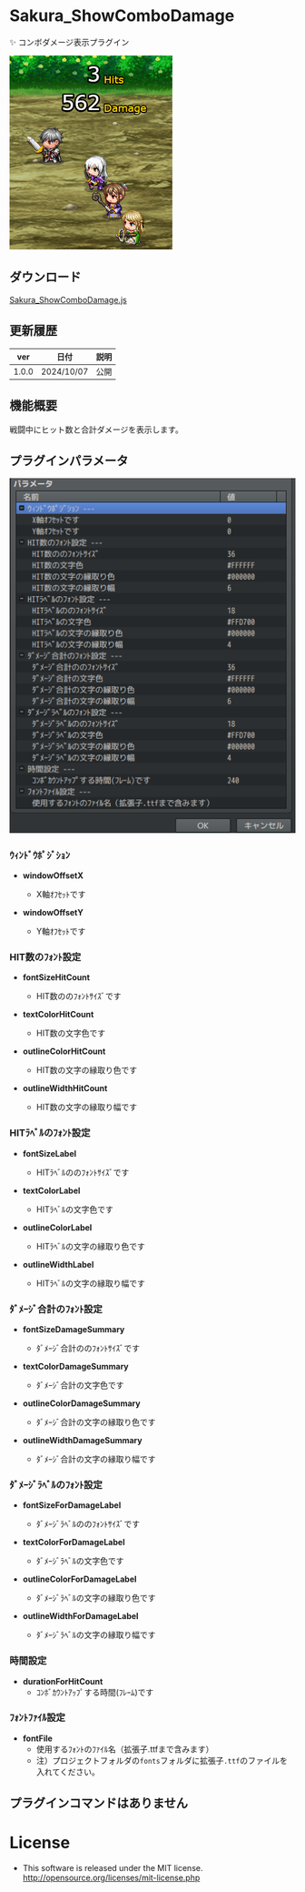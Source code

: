# Sakura_ShowComboDamage
✨ コンボダメージ表示プラグイン

![alt text](images/image.png)

## ダウンロード
[Sakura_ShowComboDamage.js](https://raw.githubusercontent.com/Sakurano6130/SakuraPlugins/main/Sakura_ShowComboDamage/Sakura_ShowComboDamage.js)

## 更新履歴
| ver   | 日付       | 説明 |
| ----- | ---------- | ---- |
| 1.0.0 | 2024/10/07 | 公開 |


## 機能概要

戦闘中にヒット数と合計ダメージを表示します。

## プラグインパラメータ

![alt text](images/image-3.png)

### ｳｨﾝﾄﾞｳﾎﾟｼﾞｼｮﾝ

- **windowOffsetX** 
  - X軸ｵﾌｾｯﾄです

- **windowOffsetY** 
  - Y軸ｵﾌｾｯﾄです

### HIT数のﾌｫﾝﾄ設定

- **fontSizeHitCount** 
  - HIT数ののﾌｫﾝﾄｻｲｽﾞです

- **textColorHitCount** 
  - HIT数の文字色です

- **outlineColorHitCount** 
  - HIT数の文字の縁取り色です

- **outlineWidthHitCount** 
  - HIT数の文字の縁取り幅です

### HITﾗﾍﾞﾙのﾌｫﾝﾄ設定

- **fontSizeLabel** 
  - HITﾗﾍﾞﾙののﾌｫﾝﾄｻｲｽﾞです

- **textColorLabel** 
  - HITﾗﾍﾞﾙの文字色です

- **outlineColorLabel** 
  - HITﾗﾍﾞﾙの文字の縁取り色です

- **outlineWidthLabel** 
  - HITﾗﾍﾞﾙの文字の縁取り幅です

### ﾀﾞﾒｰｼﾞ合計のﾌｫﾝﾄ設定

- **fontSizeDamageSummary** 
  - ﾀﾞﾒｰｼﾞ合計ののﾌｫﾝﾄｻｲｽﾞです

- **textColorDamageSummary** 
  - ﾀﾞﾒｰｼﾞ合計の文字色です

- **outlineColorDamageSummary** 
  - ﾀﾞﾒｰｼﾞ合計の文字の縁取り色です

- **outlineWidthDamageSummary** 
  - ﾀﾞﾒｰｼﾞ合計の文字の縁取り幅です

### ﾀﾞﾒｰｼﾞﾗﾍﾞﾙのﾌｫﾝﾄ設定

- **fontSizeForDamageLabel** 
  - ﾀﾞﾒｰｼﾞﾗﾍﾞﾙののﾌｫﾝﾄｻｲｽﾞです

- **textColorForDamageLabel** 
  - ﾀﾞﾒｰｼﾞﾗﾍﾞﾙの文字色です

- **outlineColorForDamageLabel** 
  - ﾀﾞﾒｰｼﾞﾗﾍﾞﾙの文字の縁取り色です

- **outlineWidthForDamageLabel** 
  - ﾀﾞﾒｰｼﾞﾗﾍﾞﾙの文字の縁取り幅です

### 時間設定

- **durationForHitCount** 
  - ｺﾝﾎﾞｶｳﾝﾄｱｯﾌﾟする時間(ﾌﾚｰﾑ)です

### ﾌｫﾝﾄﾌｧｲﾙ設定

- **fontFile** 
  - 使用するﾌｫﾝﾄのﾌｧｲﾙ名（拡張子.ttfまで含みます）
  - 注）プロジェクトフォルダの`fonts`フォルダに拡張子`.ttf`のファイルを入れてください。


## プラグインコマンドはありません

# License
- This software is released under the MIT license. http://opensource.org/licenses/mit-license.php
